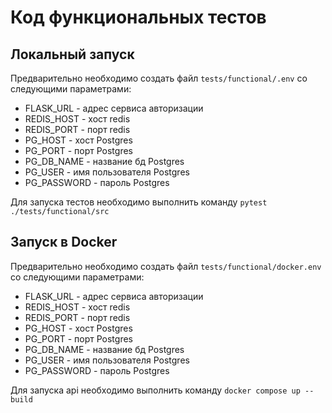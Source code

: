 # Код функциональных тестов

## Локальный запуск
Предварительно необходимо создать файл `tests/functional/.env` со следующими параметрами:

- FLASK_URL - адрес сервиса авторизации
- REDIS_HOST - хост redis
- REDIS_PORT - порт redis
- PG_HOST - хост Postgres
- PG_PORT - порт Postgres
- PG_DB_NAME - название бд Postgres
- PG_USER - имя пользователя Postgres
- PG_PASSWORD - пароль Postgres

Для запуска тестов необходимо выполнить команду
```pytest ./tests/functional/src```


## Запуск в Docker
Предварительно необходимо создать файл `tests/functional/docker.env` со следующими параметрами:

- FLASK_URL - адрес сервиса авторизации
- REDIS_HOST - хост redis
- REDIS_PORT - порт redis
- PG_HOST - хост Postgres
- PG_PORT - порт Postgres
- PG_DB_NAME - название бд Postgres
- PG_USER - имя пользователя Postgres
- PG_PASSWORD - пароль Postgres

Для запуска api необходимо выполнить команду
```docker compose up --build```